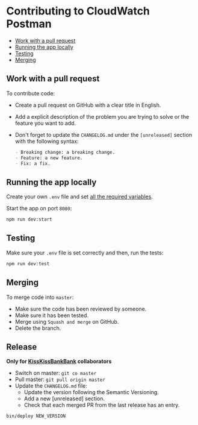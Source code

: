 # Contributing to CloudWatch Postman

- [Work with a pull request](#work-with-a-pull-request)
- [Running the app locally](#running-the-app-locally)
- [Testing](#testing)
- [Merging](#merging)

## Work with a pull request

To contribute code:

- Create a pull request on GitHub with a clear title in English.
- Add a explicit description of the problem you are trying to solve or the
  feature you want to add.
- Don't forget to update the `CHANGELOG.md` under the `[unreleased]` section
  with the following syntax:

  ```md
  - Breaking change: a breaking change.
  - Feature: a new feature.
  - Fix: a fix.
  ```

## Running the app locally

Create your own `.env` file and set [all the required
variables](https://github.com/KissKissBankBank/cloudwatch-postman#variables).

Start the app on port `8080`:
```sh
npm run dev:start
```

## Testing

Make sure your `.env` file is set correctly and then, run the tests:
```sh
npm run dev:test
```

## Merging

To merge code into `master`:

- Make sure the code has been reviewed by someone.
- Make sure it has been tested.
- Merge using `Squash and merge` on GitHub.
- Delete the branch.

## Release

**Only for [KissKissBankBank](https://github.com/KissKissBankBank)
collaborators**

- Switch on master: `git co master`
- Pull master: `git pull origin master`
- Update the `CHANGELOG.md` file:
  - Update the version following the Semantic Versioning.
  - Add a new [unreleased] section.
  - Check that each merged PR from the last release has an entry.

```sh
bin/deploy NEW_VERSION
```
